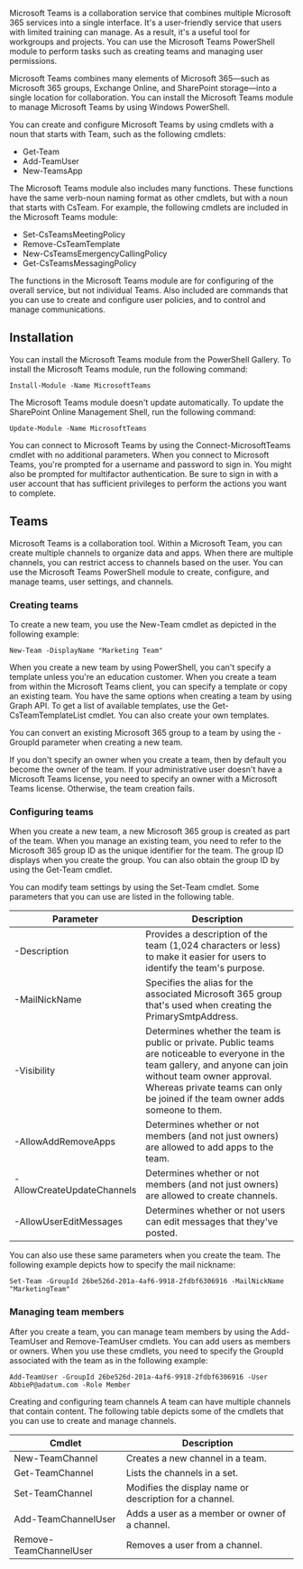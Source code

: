 Microsoft Teams is a collaboration service that combines multiple Microsoft 365 services into a single interface. It's a user-friendly service that users with limited training can manage. As a result, it's a useful tool for workgroups and projects. You can use the Microsoft Teams PowerShell module to perform tasks such as creating teams and managing user permissions.

Microsoft Teams combines many elements of Microsoft 365—such as Microsoft 365 groups, Exchange Online, and SharePoint storage—into a single location for collaboration. You can install the Microsoft Teams module to manage Microsoft Teams by using Windows PowerShell.

You can create and configure Microsoft Teams by using cmdlets with a noun that starts with Team, such as the following cmdlets:

- Get-Team
- Add-TeamUser
- New-TeamsApp

The Microsoft Teams module also includes many functions. These functions have the same verb-noun naming format as other cmdlets, but with a noun that starts with CsTeam. For example, the following cmdlets are included in the Microsoft Teams module:

- Set-CsTeamsMeetingPolicy
- Remove-CsTeamTemplate
- New-CsTeamsEmergencyCallingPolicy
- Get-CsTeamsMessagingPolicy

The functions in the Microsoft Teams module are for configuring of the overall service, but not individual Teams. Also included are commands that you can use to create and configure user policies, and to control and manage communications.

## Installation

You can install the Microsoft Teams module from the PowerShell Gallery. To install the Microsoft Teams module, run the following command:

``` pwsh
Install-Module -Name MicrosoftTeams
```

The Microsoft Teams module doesn't update automatically. To update the SharePoint Online Management Shell, run the following command:

``` pwsh
Update-Module -Name MicrosoftTeams
```

You can connect to Microsoft Teams by using the Connect-MicrosoftTeams cmdlet with no additional parameters. When you connect to Microsoft Teams, you're prompted for a username and password to sign in. You might also be prompted for multifactor authentication. Be sure to sign in with a user account that has sufficient privileges to perform the actions you want to complete.

## Teams

Microsoft Teams is a collaboration tool. Within a Microsoft Team, you can create multiple channels to organize data and apps. When there are multiple channels, you can restrict access to channels based on the user. You can use the Microsoft Teams PowerShell module to create, configure, and manage teams, user settings, and channels.

### Creating teams
To create a new team, you use the New-Team cmdlet as depicted in the following example:

``` pwsh
New-Team -DisplayName "Marketing Team"
```

When you create a new team by using PowerShell, you can't specify a template unless you're an education customer. When you create a team from within the Microsoft Teams client, you can specify a template or copy an existing team. You have the same options when creating a team by using Graph API. To get a list of available templates, use the Get-CsTeamTemplateList cmdlet. You can also create your own templates.

You can convert an existing Microsoft 365 group to a team by using the -GroupId parameter when creating a new team.

If you don't specify an owner when you create a team, then by default you become the owner of the team. If your administrative user doesn't have a Microsoft Teams license, you need to specify an owner with a Microsoft Teams license. Otherwise, the team creation fails.

### Configuring teams
When you create a new team, a new Microsoft 365 group is created as part of the team. When you manage an existing team, you need to refer to the Microsoft 365 group ID as the unique identifier for the team. The group ID displays when you create the group. You can also obtain the group ID by using the Get-Team cmdlet.

You can modify team settings by using the Set-Team cmdlet. Some parameters that you can use are listed in the following table.

|Parameter|	Description|
| --- | --- |
|-Description|	Provides a description of the team (1,024 characters or less) to make it easier for users to identify the team's purpose.|
|-MailNickName|	Specifies the alias for the associated Microsoft 365 group that's used when creating the PrimarySmtpAddress.|
|-Visibility|	Determines whether the team is public or private. Public teams are noticeable to everyone in the team gallery, and anyone can join without team owner approval. Whereas private teams can only be joined if the team owner adds someone to them.|
|-AllowAddRemoveApps|	Determines whether or not members (and not just owners) are allowed to add apps to the team.|
|-AllowCreateUpdateChannels|	Determines whether or not members (and not just owners) are allowed to create channels.|
|-AllowUserEditMessages|	Determines whether or not users can edit messages that they've posted.|

You can also use these same parameters when you create the team. The following example depicts how to specify the mail nickname:

``` pwsh
Set-Team -GroupId 26be526d-201a-4af6-9918-2fdbf6306916 -MailNickName "MarketingTeam"
```

### Managing team members
After you create a team, you can manage team members by using the Add-TeamUser and Remove-TeamUser cmdlets. You can add users as members or owners. When you use these cmdlets, you need to specify the GroupId associated with the team as in the following example:

``` pwsh
Add-TeamUser -GroupId 26be526d-201a-4af6-9918-2fdbf6306916 -User AbbieP@adatum.com -Role Member
```

Creating and configuring team channels
A team can have multiple channels that contain content. The following table depicts some of the cmdlets that you can use to create and manage channels.

|Cmdlet|	Description|
| --- | --- |
|New-TeamChannel|	Creates a new channel in a team.|
|Get-TeamChannel|	Lists the channels in a set.|
|Set-TeamChannel|	Modifies the display name or description for a channel.|
|Add-TeamChannelUser|	Adds a user as a member or owner of a channel.|
|Remove-TeamChannelUser|	Removes a user from a channel.|
